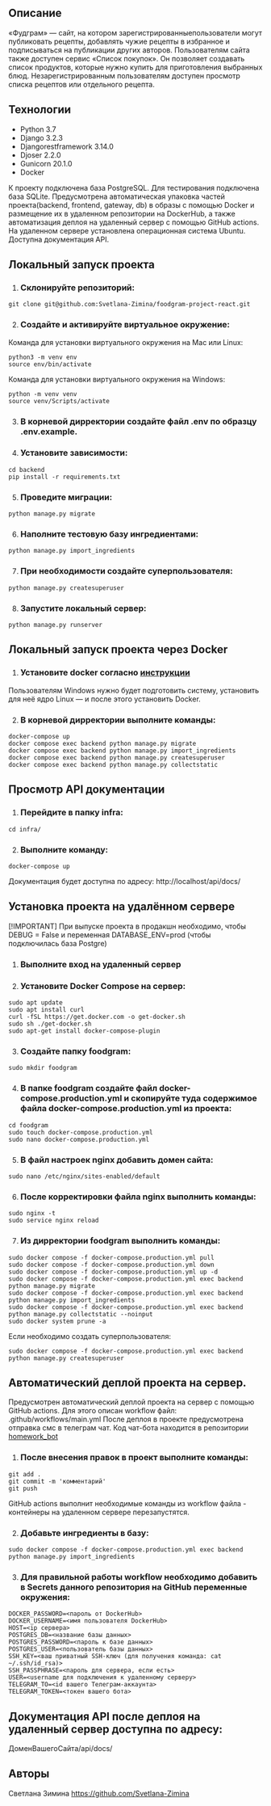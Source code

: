 ## Описание
«Фудграм» — сайт, на котором зарегистрированныепользователи могут публиковать рецепты, добавлять чужие рецепты в избранное и 
подписываться на публикации других авторов. Пользователям сайта также доступен сервис «Список покупок». Он позволяет создавать 
список продуктов, которые нужно купить для приготовления выбранных блюд. Незарегистрированным пользователям доступен просмотр
списка рецептов или отдельного рецепта.


## Технологии
- Python 3.7
- Django 3.2.3
- Djangorestframework 3.14.0
- Djoser 2.2.0 
- Gunicorn 20.1.0
- Docker

К проекту подключена база PostgreSQL. Для тестирования подключена база SQLite.
Предусмотрена автоматическая упаковка частей проекта(backend, frontend, gateway, db) в образы с помощью Docker и размещение их 
в удаленном репозитории на DockerHub, а также автоматизация деплоя на удаленный сервер с помощью GitHub actions.
На удаленном сервере установлена операционная система Ubuntu.
Доступна документация API.


## Локальный запуск проекта

1. ### Склонируйте репозиторий:
```
git clone git@github.com:Svetlana-Zimina/foodgram-project-react.git
```

2. ### Создайте и активируйте виртуальное окружение:
Команда для установки виртуального окружения на Mac или Linux:
```
python3 -m venv env
source env/bin/activate
```

Команда для установки виртуального окружения на Windows:
```
python -m venv venv
source venv/Scripts/activate
```

3. ### В корневой дирректории создайте файл .env по образцу .env.example.

4. ### Установите зависимости:
```
cd backend
pip install -r requirements.txt
```

5. ### Проведите миграции:
```
python manage.py migrate
```

6. ### Наполните тестовую базу ингредиентами:
```
python manage.py import_ingredients
```

7. ### При необходимости создайте суперпользователя:
```
python manage.py createsuperuser
```

8. ### Запустите локальный сервер:
```
python manage.py runserver
```


## Локальный запуск проекта через Docker

1. ### Установите docker согласно [инструкции](https://docs.docker.com/engine/install/ubuntu/)
Пользователям Windows нужно будет подготовить систему, установить для неё ядро Linux — и после этого установить Docker.

2. ### В корневой дирректории выполните команды:
```
docker-compose up
docker compose exec backend python manage.py migrate
docker compose exec backend python manage.py import_ingredients
docker compose exec backend python manage.py createsuperuser
docker compose exec backend python manage.py collectstatic
```


## Просмотр API документации

1. ### Перейдите в папку infra:
```
cd infra/
```

2. ### Выполните команду:
```
docker-compose up
```

Документация будет доступна по адресу: http://localhost/api/docs/


## Установка проекта на удалённом сервере

[!IMPORTANT] 
При выпуске проекта в продакшн необходимо, чтобы DEBUG = False и переменная DATABASE_ENV=prod (чтобы подключилась база Postgre)

1. ### Выполните вход на удаленный сервер

2. ### Установите Docker Compose на сервер:
```
sudo apt update
sudo apt install curl
curl -fSL https://get.docker.com -o get-docker.sh
sudo sh ./get-docker.sh
sudo apt-get install docker-compose-plugin
```

3. ### Создайте папку foodgram:
```
sudo mkdir foodgram
```

4. ### В папке foodgram создайте файл docker-compose.production.yml и скопируйте туда содержимое файла docker-compose.production.yml из проекта:
```
cd foodgram
sudo touch docker-compose.production.yml 
sudo nano docker-compose.production.yml
```

5. ### В файл настроек nginx добавить домен сайта:
```
sudo nano /etc/nginx/sites-enabled/default
```

6. ### После корректировки файла nginx выполнить команды:
```
sudo nginx -t
sudo service nginx reload
```

7. ### Из дирректории foodgram выполнить команды:
```
sudo docker compose -f docker-compose.production.yml pull
sudo docker compose -f docker-compose.production.yml down
sudo docker compose -f docker-compose.production.yml up -d
sudo docker compose -f docker-compose.production.yml exec backend python manage.py migrate
sudo docker compose -f docker-compose.production.yml exec backend python manage.py import_ingredients
sudo docker compose -f docker-compose.production.yml exec backend python manage.py collectstatic --noinput
sudo docker system prune -a
```

Если необходимо создать суперпользователя:
```
sudo docker compose -f docker-compose.production.yml exec backend python manage.py createsuperuser
```


## Автоматический деплой проекта на сервер.

Предусмотрен автоматический деплой проекта на сервер с помощью GitHub actions. Для этого описан workflow файл:
.github/workflows/main.yml
После деплоя в проекте предусмотрена отправка смс в телеграм чат. Код чат-бота находится в репозитории [homework_bot](https://github.com/Svetlana-Zimina/homework_bot)

1. ### После внесения правок в проект выполните команды:
```
git add .
git commit -m 'комментарий'
git push
```

GitHub actions выполнит необходимые команды из workflow файла - контейнеры на удаленном сервере перезапустятся.

2. ### Добавьте ингредиенты в базу:
```
sudo docker compose -f docker-compose.production.yml exec backend python manage.py import_ingredients
```

3. ### Для правильной работы workflow необходимо добавить в Secrets данного репозитория на GitHub переменные окружения:
```
DOCKER_PASSWORD=<пароль от DockerHub>
DOCKER_USERNAME=<имя пользователя DockerHub>
HOST=<ip сервера>
POSTGRES_DB=<название базы данных>
POSTGRES_PASSWORD=<пароль к базе данных>
POSTGRES_USER=<пользователь базы данных>
SSH_KEY=<ваш приватный SSH-ключ (для получения команда: cat ~/.ssh/id_rsa)>
SSH_PASSPHRASE=<пароль для сервера, если есть>
USER=<username для подключения к удаленному серверу>
TELEGRAM_TO=<id вашего Телеграм-аккаунта>
TELEGRAM_TOKEN=<токен вашего бота>
```


## Документация API после деплоя на удаленный сервер доступна по адресу:
ДоменВашегоСайта/api/docs/


## Авторы
Светлана Зимина
https://github.com/Svetlana-Zimina